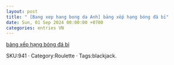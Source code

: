 ```yaml
---
layout: post
title: " [Bang xep hang bong da Anh] bảng xếp hạng bóng đá bỉ"
date: Sun, 01 Sep 2024 00:00:00 +0700
categories: entries VN
---
```

[bảng xếp hạng bóng đá bỉ](https://www.ntu.edu.vn/14Av4hN/mpX9Y7jpYm.phtm?ngo%E1%BA%A1i%20h%E1%BA%A1ng%20anh%20k%C3%A8o%20nh%C3%A0%20c%C3%A1i.shtml)

SKU:941 · Category:Roulette · Tags:blackjack.


